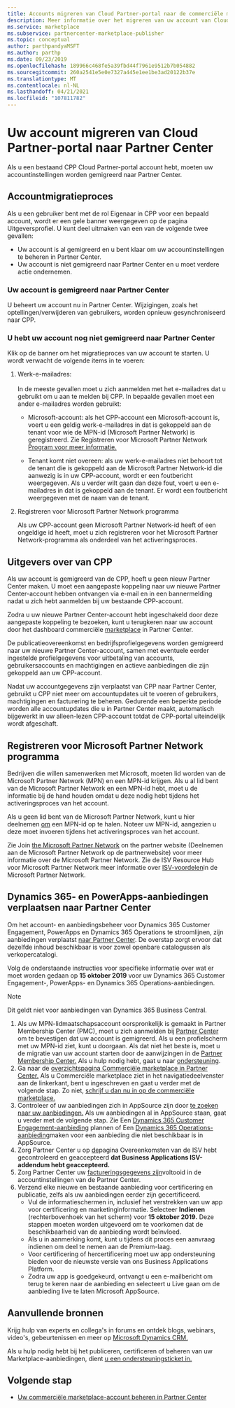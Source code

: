```yaml
---
title: Accounts migreren van Cloud Partner-portal naar de commerciële marketplace van Microsoft
description: Meer informatie over het migreren van uw account van Cloud Partner-portal naar Partner Center in de commerciële Marketplace van Microsoft voor Azure
ms.service: marketplace
ms.subservice: partnercenter-marketplace-publisher
ms.topic: conceptual
author: parthpandyaMSFT
ms.author: parthp
ms.date: 09/23/2019
ms.openlocfilehash: 189966c468fe5a39fbd44f7961e9512b7b054882
ms.sourcegitcommit: 260a2541e5e0e7327a445e1ee1be3ad20122b37e
ms.translationtype: MT
ms.contentlocale: nl-NL
ms.lasthandoff: 04/21/2021
ms.locfileid: "107811782"
---
```

# <a name="how-to-migrate-your-account-from-cloud-partner-portal-to-partner-center"></a>Uw account migreren van Cloud Partner-portal naar Partner Center

Als u een bestaand CPP Cloud Partner-portal account hebt, moeten uw accountinstellingen worden gemigreerd naar Partner Center.

## <a name="account-migration-process"></a>Accountmigratieproces

Als u een gebruiker bent met de rol Eigenaar in CPP voor een bepaald account, wordt er een gele banner weergegeven op de pagina Uitgeversprofiel. U kunt deel uitmaken van een van de volgende twee gevallen:

- Uw account is al gemigreerd en u bent klaar om uw accountinstellingen te beheren in Partner Center.
- Uw account is niet gemigreerd naar Partner Center en u moet verdere actie ondernemen.

### <a name="your-account-has-been-migrated-to-partner-center"></a>Uw account is gemigreerd naar Partner Center

U beheert uw account nu in Partner Center. Wijzigingen, zoals het optellingen/verwijderen van gebruikers, worden opnieuw gesynchroniseerd naar CPP.

### <a name="you-have-not-yet-migrated-your-account-to-partner-center"></a>U hebt uw account nog niet gemigreerd naar Partner Center

Klik op de banner om het migratieproces van uw account te starten. U wordt verwacht de volgende items in te voeren:

1. Werk-e-mailadres: <br> <br> In de meeste gevallen moet u zich aanmelden met het e-mailadres dat u gebruikt om u aan te melden bij CPP. In bepaalde gevallen moet een ander e-mailadres worden gebruikt:

    * Microsoft-account: als het CPP-account een Microsoft-account is, voert u een geldig werk-e-mailadres in dat is gekoppeld aan de tenant voor wie de MPN-id (Microsoft Partner Network) is geregistreerd. Zie Registreren voor Microsoft Partner Network [Program voor meer informatie.](#sign-up-for-microsoft-partner-network-program)

    * Tenant komt niet overeen: als uw werk-e-mailadres niet behoort tot de tenant die is gekoppeld aan de Microsoft Partner Network-id die aanwezig is in uw CPP-account, wordt er een foutbericht weergegeven. Als u verder wilt gaan dan deze fout, voert u een e-mailadres in dat is gekoppeld aan de tenant. Er wordt een foutbericht weergegeven met de naam van de tenant.

2. Registreren voor Microsoft Partner Network programma

    Als uw CPP-account geen Microsoft Partner Network-id heeft of een ongeldige id heeft, moet u zich registreren voor het Microsoft Partner Network-programma als onderdeel van het activeringsproces.

## <a name="publishers-moving-from-cpp"></a>Uitgevers over van CPP

Als uw account is gemigreerd van de CPP, hoeft u geen nieuw Partner Center maken. U moet een aangepaste koppeling naar uw nieuwe Partner Center-account hebben ontvangen via e-mail en in een bannermelding nadat u zich hebt aanmelden bij uw bestaande CPP-account.

Zodra u uw nieuwe Partner Center-account hebt ingeschakeld door deze aangepaste koppeling te bezoeken, kunt u terugkeren naar uw account door het dashboard commerciële [marketplace](https://partner.microsoft.com/dashboard/commercial-marketplace/overview) in Partner Center.

De publicatieovereenkomst en bedrijfsprofielgegevens worden gemigreerd naar uw nieuwe Partner Center-account, samen met eventuele eerder ingestelde profielgegevens voor uitbetaling van accounts, gebruikersaccounts en machtigingen en actieve aanbiedingen die zijn gekoppeld aan uw CPP-account.

Nadat uw accountgegevens zijn verplaatst van CPP naar Partner Center, gebruikt u CPP niet meer om accountupdates uit te voeren of gebruikers, machtigingen en facturering te beheren. Gedurende een beperkte periode worden alle accountupdates die u in Partner Center maakt, automatisch bijgewerkt in uw alleen-lezen CPP-account totdat de CPP-portal uiteindelijk wordt afgeschaft.

## <a name="sign-up-for-microsoft-partner-network-program"></a>Registreren voor Microsoft Partner Network programma

Bedrijven die willen samenwerken met Microsoft, moeten lid worden van de Microsoft Partner Network (MPN) en een MPN-id krijgen. Als u al lid bent van de Microsoft Partner Network en een MPN-id hebt, moet u de informatie bij de hand houden omdat u deze nodig hebt tijdens het activeringsproces van het account.  

Als u geen lid bent van de Microsoft Partner Network, kunt u hier deelnemen [om](https://signup.microsoft.com/signup?sku=StoreForBusinessIW&origin=partnerdashboard&culture=en-us&ru=https://partner.microsoft.com/dashboard/account/v3/xpu/onboard?ru=/dashboard/account/v3/enrollment/companyprofile/basicpartnernetwork/new) een MPN-id op te halen. Noteer uw MPN-id, aangezien u deze moet invoeren tijdens het activeringsproces van het account.

Zie Join [the Microsoft Partner Network](https://partner.microsoft.com/membership) on the partner website (Deelnemen aan de Microsoft Partner Network op de partnerwebsite) voor meer informatie over de Microsoft Partner Network. Zie de ISV Resource Hub voor Microsoft Partner Network meer informatie over [ISV-voordelen](https://partner.microsoft.com/isv-resource-hub)in de Microsoft Partner Network.  

## <a name="move-dynamics-365-and-powerapps-offers-to-partner-center"></a>Dynamics 365- en PowerApps-aanbiedingen verplaatsen naar Partner Center

Om het account- en aanbiedingsbeheer voor Dynamics 365 Customer Engagement, PowerApps en Dynamics 365 Operations te stroomlijnen, zijn aanbiedingen verplaatst [naar Partner Center](https://partner.microsoft.com/). De overstap zorgt ervoor dat dezelfde inhoud beschikbaar is voor zowel openbare catalogussen als verkopercatalogi.

Volg de onderstaande instructies voor specifieke informatie over wat er moet worden gedaan op **15 oktober 2019** voor uw Dynamics 365 Customer Engagement-, PowerApps- en Dynamics 365 Operations-aanbiedingen.

> [!NOTE]
> Dit geldt niet voor aanbiedingen van Dynamics 365 Business Central.  

1. Als uw MPN-lidmaatschapsaccount oorspronkelijk is gemaakt in Partner Membership Center (PMC), moet u zich aanmelden bij [Partner Center](https://partner.microsoft.com/pcv/accountsettings/connectedpartnerprofile) om te bevestigen dat uw account is gemigreerd. Als u een profielscherm met uw MPN-id ziet, kunt u doorgaan. Als dat niet het beste is, moet u de migratie van uw account starten door de aanwijzingen in de [Partner Membership Center.](https://partners.microsoft.com/partnerprogram/Welcome.aspx) Als u hulp nodig hebt, gaat u naar [ondersteuning](https://partner.microsoft.com/support?issueid=100-0077).
2. Ga naar de [overzichtspagina Commerciële marketplace in Partner Center.](https://partner.microsoft.com/dashboard/commercial-marketplace/overview) Als u Commerciële marketplace ziet in het navigatiedeelvenster aan de linkerkant, bent u ingeschreven en gaat u verder met de volgende stap. Zo niet, [schrijf u dan nu in op de commerciële marketplace.](https://partner.microsoft.com/dashboard/account/v3/enrollment/introduction/partnership)
3. Controleer of uw aanbiedingen zich in AppSource zijn door [te zoeken naar uw aanbiedingen.](https://appsource.microsoft.com/) Als uw aanbiedingen al in AppSource staan, gaat u verder met de volgende stap. Zie Een [Dynamics 365 Customer Engagement-aanbieding](dynamics-365-customer-engage-offer-setup.md) plannen of Een [Dynamics 365 Operations-aanbieding](.\partner-center-portal\create-new-operations-offer.md)maken voor een aanbieding die niet beschikbaar is in AppSource.
4. Zorg Partner Center u op [de](https://partner.microsoft.com/dashboard/account/agreements)pagina Overeenkomsten van de ISV hebt gecontroleerd en geaccepteerd **dat Business Applications ISV-addendum hebt geaccepteerd.**
5. Zorg Partner Center uw [factureringsgegevens zijn](https://partner.microsoft.com/dashboard/account/v3/accountsettings/billingprofile)voltooid in de accountinstellingen van de Partner Center.
6. Verzend elke nieuwe en bestaande aanbieding voor certificering en publicatie, zelfs als uw aanbiedingen eerder zijn gecertificeerd.
    * Vul de informatieschermen in, inclusief het verstrekken van uw app voor certificering en marketinginformatie. Selecteer **Indienen** (rechterbovenhoek van het scherm) voor **15 oktober 2019.** Deze stappen moeten worden uitgevoerd om te voorkomen dat de beschikbaarheid van de aanbieding wordt beïnvloed.
    * Als u in aanmerking komt, kunt u tijdens dit proces een aanvraag indienen om deel te nemen aan de Premium-laag.
    * Voor certificering of hercertificering moet uw app ondersteuning bieden voor de nieuwste versie van ons Business Applications Platform.
    * Zodra uw app is goedgekeurd, ontvangt u een e-mailbericht om terug te keren naar de aanbieding en selecteert u Live gaan om de aanbieding live te laten Microsoft AppSource.

## <a name="additional-resources"></a>Aanvullende bronnen

Krijg hulp van experts en collega's in forums en ontdek blogs, webinars, video's, gebeurtenissen en meer op [Microsoft Dynamics CRM.](https://community.dynamics.com/crm?wa=wsignin1.0)

Als u hulp nodig hebt bij het publiceren, certificeren of beheren van uw Marketplace-aanbiedingen, dient [u een ondersteuningsticket in.](https://aka.ms/MarketplacePublisherSupport)

## <a name="next-step"></a>Volgende stap

- [Uw commerciële marketplace-account beheren in Partner Center](./manage-account.md)
